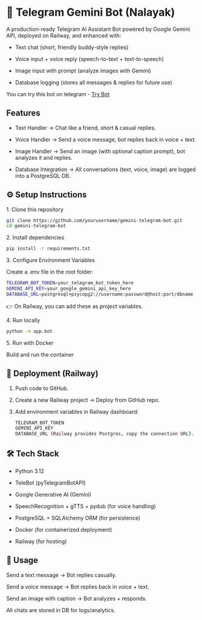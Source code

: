 <h1>🤖 Telegram Gemini Bot (Nalayak)</h1>

A production-ready Telegram AI Assistant Bot powered by Google Gemini API, deployed on Railway, and enhanced with:

- Text chat (short, friendly buddy-style replies)

- Voice input + voice reply (speech-to-text + text-to-speech)

- Image input with prompt (analyze images with Gemini)

- Database logging (stores all messages & replies for future use)

You can try this bot on telegram - [Try Bot](https://t.me/nalyakbot) 

<h2>Features</h2>

- Text Handler → Chat like a friend, short & casual replies.

- Voice Handler → Send a voice message, bot replies back in voice + text.

- Image Handler → Send an image (with optional caption prompt), bot analyzes it and replies.

- Database Integration → All conversations (text, voice, image) are logged into a PostgreSQL DB.

<h2>⚙️ Setup Instructions</h2>
1️. Clone this repository

```bash
git clone https://github.com/yourusername/gemini-telegram-bot.git
cd gemini-telegram-bot
```

2️. Install dependencies

```bash
pip install -r requirements.txt
```

3️. Configure Environment Variables

Create a .env file in the root folder:

```bash
TELEGRAM_BOT_TOKEN=your_telegram_bot_token_here
GEMINI_API_KEY=your_google_gemini_api_key_here
DATABASE_URL=postgresql+psycopg2://username:password@host:port/dbname
```


👉 On Railway, you can add these as project variables.

4️. Run locally

```bash 
python -m app.bot
```

5️. Run with Docker

Build and run the container

<h2>🚀 Deployment (Railway)</h2>

1. Push code to GitHub.

2. Create a new Railway project → Deploy from GitHub repo.

3. Add environment variables in Railway dashboard:

    ```bash
    TELEGRAM_BOT_TOKEN
    GEMINI_API_KEY
    DATABASE_URL (Railway provides Postgres, copy the connection URL).
    ```

<h2>🛠️ Tech Stack</h2>

- Python 3.12

- TeleBot (pyTelegramBotAPI)

- Google Generative AI (Gemini)

- SpeechRecognition + gTTS + pydub (for voice handling)

- PostgreSQL + SQLAlchemy ORM (for persistence)

- Docker (for containerized deployment)

- Railway (for hosting)

<h2>📖 Usage</h2>

Send a text message → Bot replies casually.

Send a voice message → Bot replies back in voice + text.

Send an image with caption → Bot analyzes + responds.

All chats are stored in DB for logs/analytics.